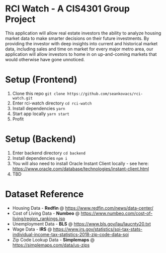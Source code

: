 # RCI Watch - A CIS4301 Group Project

This application will allow real estate investors the ability to analyze housing market data to make smarter decisions on their future investments. By providing the investor with deep insights into current and historical market data, including sales and time on market for every major metro area, our application will allow investors to home in on up-and-coming markets that would otherwise have gone unnoticed.


# Setup (Frontend)
1. Clone this repo `git clone https://github.com/seankovacs/rci-watch.git`
2. Enter rci-watch directory `cd rci-watch`
3. Install dependencies `yarn`
4. Start app locally `yarn start`
5. Profit

# Setup (Backend)
1. Enter backend directory `cd backend`
2. Install dependencies `npm i`
3. You will also need to install Oracle Instant Client locally - see here: https://www.oracle.com/database/technologies/instant-client.html
4. TBD

# Dataset Reference
- Housing Data - **Redfin** @ https://www.redfin.com/news/data-center/
- Cost of Living Data - **Numbeo** @ https://www.numbeo.com/cost-of-living/region_rankings.jsp
- Unemployment Data - **BLS** @ https://www.bls.gov/lau/laucnty20.txt
- Wage Data - **IRS** @ https://www.irs.gov/statistics/soi-tax-stats-individual-income-tax-statistics-2018-zip-code-data-soi
- Zip Code Lookup Data - **Simplemaps** @ https://simplemaps.com/data/us-zips
